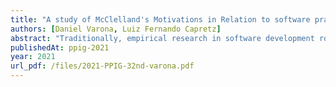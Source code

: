 ```yaml
---
title: "A study of McClelland's Motivations in Relation to software practitioners"
authors: [Daniel Varona, Luiz Fernando Capretz]
abstract: "Traditionally, empirical research in software development roles has primarily focused on profiling candidates according to their professional competencies. In contrast, recent studies focus on understanding the relationship between the candidates´ personality traits and their disposition towards the tasks framed within their target professional roles. In that same vein, in this study, the authors aim to identify individual motivations among software practitioners to determine how specific motivational engines may relate to roles, specifically in software development using McClelland’s motivational theories. While doing so, this study seeks to complement previous discoveries connecting software roles and Myers-Briggs Type Indicators profiling. McClelland’s theories state that every individual has one main driving motivator (achievement, affiliation, or power), which people develop through their lived experiences and culture. Our results highlight a prevailing motivation for \"Achievement\" among the participants, and the distinctiveness of those who perform as project leaders, whose second predominant motivation is towards \"Power\"."
publishedAt: ppig-2021
year: 2021
url_pdf: /files/2021-PPIG-32nd-varona.pdf
---
```

